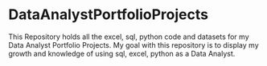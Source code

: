 # DataAnalystPortfolioProjects
This Repository holds all the excel, sql, python code and datasets for my Data Analyst Portfolio Projects.
My goal with this repository is to display my growth and knowledge of using sql, excel, python as a Data Analyst. 

